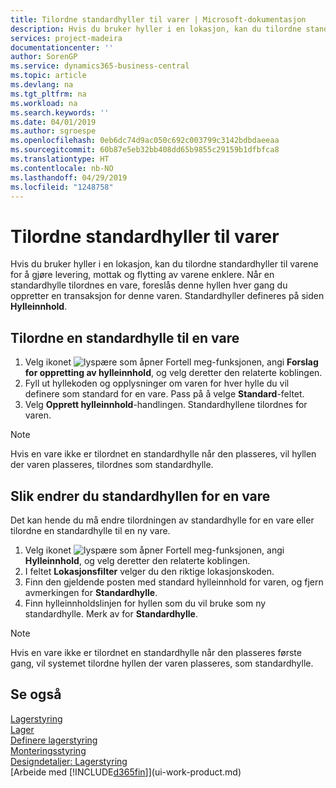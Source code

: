 ```yaml
---
title: Tilordne standardhyller til varer | Microsoft-dokumentasjon
description: Hvis du bruker hyller i en lokasjon, kan du tilordne standardhyller til varene for å gjøre levering, mottak og flytting av varene enklere. Når en standardhylle tilordnes en vare, foreslås denne hyllen hver gang du oppretter en transaksjon for denne varen.
services: project-madeira
documentationcenter: ''
author: SorenGP
ms.service: dynamics365-business-central
ms.topic: article
ms.devlang: na
ms.tgt_pltfrm: na
ms.workload: na
ms.search.keywords: ''
ms.date: 04/01/2019
ms.author: sgroespe
ms.openlocfilehash: 0eb6dc74d9ac050c692c003799c3142bdbdaeeaa
ms.sourcegitcommit: 60b87e5eb32bb408dd65b9855c29159b1dfbfca8
ms.translationtype: HT
ms.contentlocale: nb-NO
ms.lasthandoff: 04/29/2019
ms.locfileid: "1248758"
---
```

# <a name="assign-default-bins-to-items"></a>Tilordne standardhyller til varer
Hvis du bruker hyller i en lokasjon, kan du tilordne standardhyller til varene for å gjøre levering, mottak og flytting av varene enklere. Når en standardhylle tilordnes en vare, foreslås denne hyllen hver gang du oppretter en transaksjon for denne varen. Standardhyller defineres på siden **Hylleinnhold**.  

## <a name="to-assign-a-default-bin-to-an-item"></a>Tilordne en standardhylle til en vare
1.  Velg ikonet ![lyspære som åpner Fortell meg-funksjonen](media/ui-search/search_small.png "Fortell hva du vil gjøre"), angi **Forslag for oppretting av hylleinnhold**, og velg deretter den relaterte koblingen.  
2.  Fyll ut hyllekoden og opplysninger om varen for hver hylle du vil definere som standard for en vare. Pass på å velge **Standard**-feltet.  
3.  Velg **Opprett hylleinnhold**-handlingen. Standardhyllene tilordnes for varen.  

> [!NOTE]  
>  Hvis en vare ikke er tilordnet en standardhylle når den plasseres, vil hyllen der varen plasseres, tilordnes som standardhylle.  

## <a name="to-change-the-default-bin-for-an-item"></a>Slik endrer du standardhyllen for en vare  
Det kan hende du må endre tilordningen av standardhylle for en vare eller tilordne en standardhylle til en ny vare.    
1.  Velg ikonet ![lyspære som åpner Fortell meg-funksjonen](media/ui-search/search_small.png "Fortell hva du vil gjøre"), angi **Hylleinnhold**, og velg deretter den relaterte koblingen.  
2.  I feltet **Lokasjonsfilter** velger du den riktige lokasjonskoden.  
3.  Finn den gjeldende posten med standard hylleinnhold for varen, og fjern avmerkingen for **Standardhylle**.  
4.  Finn hylleinnholdslinjen for hyllen som du vil bruke som ny standardhylle. Merk av for **Standardhylle**.  

> [!NOTE]  
>  Hvis en vare ikke er tilordnet en standardhylle når den plasseres første gang, vil systemet tilordne hyllen der varen plasseres, som standardhylle.  

## <a name="see-also"></a>Se også  
[Lagerstyring](warehouse-manage-warehouse.md)  
[Lager](inventory-manage-inventory.md)  
[Definere lagerstyring](warehouse-setup-warehouse.md)     
[Monteringsstyring](assembly-assemble-items.md)    
[Designdetaljer: Lagerstyring](design-details-warehouse-management.md)  
[Arbeide med [!INCLUDE[d365fin](includes/d365fin_md.md)]](ui-work-product.md)

